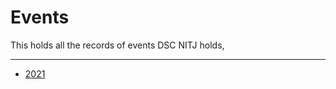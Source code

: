 # Events
This holds all the records of events DSC NITJ holds, 

---
  - [2021](https://gdsc-nitj.github.io/Events/2021/)
